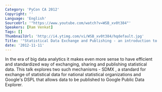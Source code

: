 ```yaml
---
Category: 'PyCon CA 2012'
Copyright: ''
Language: 'English'
SourceUrl: '"https://www.youtube.com/watch?v=WSB_xv0t384"'
Speakers: [Ram Venkat]
Tags: []
ThumbnailUrl: 'http://i4.ytimg.com/vi/WSB_xv0t384/hqdefault.jpg'
Title: '"Statistical Data Exchange and Publishing - an introduction to SDMX and DSPL"'
date: '2012-11-11'
---
```

In the era of big data analytics it makes even more sense to have efficient
and standardized way of exchanging, sharing and publishing statistical data.
This talk explores two such mechanisms - SDMX , a standard for exchange of
statistical data for national statistical organizations and Google's DSPL that
allows data to be published to Google Public Data Explorer.

